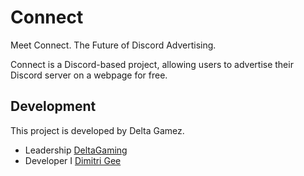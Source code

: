 # Connect
Meet Connect. The Future of Discord Advertising. 

Connect is a Discord-based project, allowing users to advertise their Discord server on a webpage for free.

## Development
This project is developed by Delta Gamez. 
- Leadership [DeltaGaming](https://github.com/DeltaGamingCH) 
- Developer I [Dimitri Gee](https://github.com/DmitriGee)
